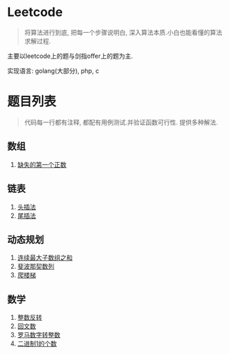 <!--
 * @Author: 百里
 * @Date: 2020-02-10 22:37:38
 * @LastEditTime : 2020-02-10 22:46:41
 * @LastEditors  : 百里
 * @Description: 
 * @FilePath: \leetcode\README.md
 * @https://github.com/yezihack
 -->
# Leetcode 
> 将算法进行到底, 把每一个步骤说明白, 深入算法本质.小白也能看懂的算法求解过程.

主要以leetcode上的题与剑指offer上的题为主.

实现语言: golang(大部分), php, c
# 题目列表
> 代码每一行都有注释, 都配有用例测试.并验证函数可行性.
提供多种解法. 

## 数组
1. [缺失的第一个正数](01.数组/01.缺失的第一个正数_test.go)
## 链表
1. [头插法](02.链表/02.头插法.go)
1. [尾插法](02.链表/03.尾插法.go)
## 动态规划
1. [连续最大子数组之和](10.动态规划/01.连续最大子数组之和_test.go)
1. [斐波那契数列](10.动态规划/02.斐波那契数_test.go)
1. [爬楼梯](10.动态规划/03.爬楼梯_test.go)
## 数学
1. [整数反转](12.数学/01.整数反转_test.go) 
1. [回文数](12.数学/02.回文数_test.go)
1. [罗马数字转整数](12.数学/03.罗马数字转整数_test.go)
1. [二进制1的个数](12.数学/04.二进制1的个数_test.go)
